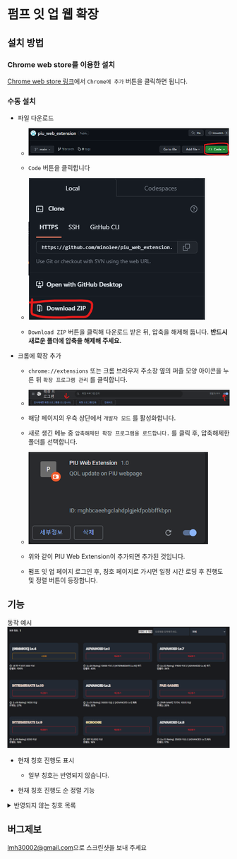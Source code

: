 # 펌프 잇 업 웹 확장

## 설치 방법

### Chrome web store를 이용한 설치

[Chrome web store 링크](https://chrome.google.com/webstore/detail/piu-web-extension/pnpgbojaphkeopandieippjlmeaakkke/related)에서 `Chrome에 추가` 버튼을 클릭하면 됩니다.

### 수동 설치

* 파일 다운로드
    * ![코드 다운로드](readme_images/1.png)
    * `Code` 버튼을 클릭합니다

    * ![zip 다운로드](readme_images/2.png)
    * `Download ZIP` 버튼을 클릭해 다운로드 받은 뒤, 압축을 해제해 둡니다. **반드시 새로운 폴더에 압축을 해제해 주세요.**

* 크롬에 확장 추가
    * `chrome://extensions` 또는 크롬 브라우저 주소창 옆의 퍼즐 모양 아이콘을 누른 뒤 `확장 프로그램 관리` 를 클릭합니다.
    
    * ![개발자 모드](readme_images/2-1.png)
    * 해당 페이지의 우측 상단에서 `개발자 모드` 를 활성화합니다.

    * 새로 생긴 메뉴 중 `압축해제된 확장 프로그램을 로드합니다.` 를 클릭 후, 압축해제한 폴더를 선택합니다.

    * ![완료](readme_images/3.png)
    * 위와 같이 PIU Web Extension이 추가되면 추가된 것입니다.

    * 펌프 잇 업 페이지 로그인 후, 칭호 페이지로 가시면 일정 시간 로딩 후 진행도 및 정렬 버튼이 등장합니다.

## 기능

동작 예시
![예시](readme_images/4.png)

* 현재 칭호 진행도 표시
    * 일부 칭호는 반영되지 않습니다.
    
* 현재 칭호 진행도 순 정렬 기능

<details>
<summary> 반영되지 않는 칭호 목록 </summary>

* LOVERS
* CO-OP Lv x / ADVANCED / EXPERT / MASTER
* XXX Follower / A huge fan of XXX
    * 채보별 제작자 목록을 제공해 주실 수 있으신 분은 연락해주시면 감사하겠습니다.

</details>

## 버그제보
[lmh30002@gmail.com](mailto:lmh30002@gmail.com)으로 스크린샷을 보내 주세요

